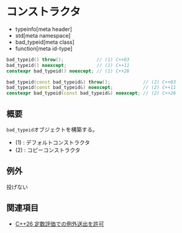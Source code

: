 # コンストラクタ
* typeinfo[meta header]
* std[meta namespace]
* bad_typeid[meta class]
* function[meta id-type]

```cpp
bad_typeid() throw();            // (1) C++03
bad_typeid() noexcept;           // (1) C++11
constexpr bad_typeid() noexcept; // (1) C++26

bad_typeid(const bad_typeid&) throw();            // (2) C++03
bad_typeid(const bad_typeid&) noexcept;           // (2) C++11
constexpr bad_typeid(const bad_typeid&) noexcept; // (2) C++26
```

## 概要
`bad_typeid`オブジェクトを構築する。

- (1) : デフォルトコンストラクタ
- (2) : コピーコンストラクタ


## 例外
投げない


## 関連項目
- [C++26 定数評価での例外送出を許可](/lang/cpp26/allowing_exception_throwing_in_constant-evaluation.md)

